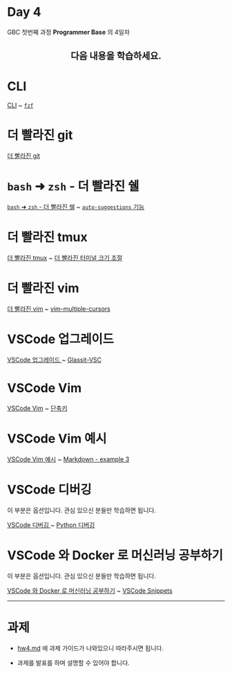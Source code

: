 # Day 4 

GBC 첫번째 과정 **Programmer Base** 의 4일차  

<div align="center"> <h2> 다음 내용을 학습하세요.  </h1️> </div>

# CLI

[CLI](../cli.md#cli) ~ [`fzf`](../cli.md#fzf)

# 더 빨라진 git

[더 빨라진 git](../git.md#git_5)

# `bash` ➜ `zsh` - 더 빨라진 쉘

[`bash` ➜ `zsh` - 더 빨라진 쉘](../cli.md#bash-zsh-) ~ [`auto-suggestions` 기능](../cli.md#auto-suggestions)

# 더 빨라진 tmux

[더 빨라진 tmux](../tmux.md#tmux_2) ~ [더 빨라진 터미널 크기 조절](../tmux.md#_9)

# 더 빨라진 vim

[더 빨라진 vim](../vim.md#vim_3) ~ [vim-multiple-cursors](../vim.md#vim-multiple-cursors)

# VSCode 업그레이드 

[VSCode 업그레이드 ](../vscode.md#vscode_3) ~ [Glassit-VSC](../vscode.md#glassit-vsc)

# VSCode Vim

[VSCode Vim](../vscode.md#vscode-vim) ~ [단축키](../vscode.md#_23)

# VSCode Vim 예시

[VSCode Vim 예시](../vscode.md#vscode-vim_1) ~ [Markdown - example 3](../vscode.md#markdown-example-3)

# VSCode 디버깅 

이 부분은 옵션입니다. 관심 있으신 분들만 학습하면 됩니다.

[VSCode 디버깅 ](../vscode.md#vscode_4) ~ [Python 디버깅](../vscode.md#python)

# VSCode 와 Docker 로 머신러닝 공부하기

이 부분은 옵션입니다. 관심 있으신 분들만 학습하면 됩니다.

[VSCode 와 Docker 로 머신러닝 공부하기](../vscode.md#vscode-docker) ~ [VSCode Snippets](../vscode.md#vscode-snippets)

---

# 과제 

- [hw4.md](hw4.md) 에 과제 가이드가 나와있으니 따라주시면 됩니다. 

- 과제를 발표를 하며 설명할 수 있어야 합니다. 
